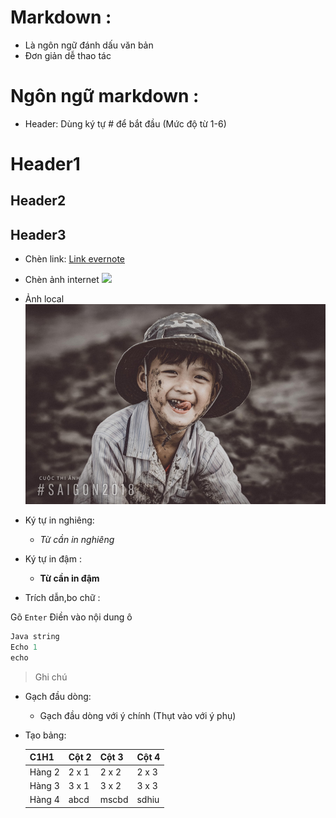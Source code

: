 <a name="Tim_hieu_mark_down"></a>

# Markdown : 

- Là ngôn ngữ đánh dấu văn bản 
- Đơn giản dễ thao tác
 
# Ngôn ngữ markdown : 

- Header:
Dùng ký tự # để bắt đầu (Mức độ từ 1-6)
# Header1
## Header2
## Header3

- Chèn link:
[Link evernote](https://www.evernote.com/shard/s544/sh/72f63a41-b0b6-49f1-9f8c-eefb03026d3e/e7c205b54737138cb56aa3db6c949f55)

- Chèn ảnh internet
![](https://znews-photo.zadn.vn/w860/Uploaded/qhj_yvobvhfwbv/2018_07_18/Nguyen_Huy_Binh1.jpg)

- Ảnh local 
![](../images/anh1.jpg)

- Ký tự in nghiêng: 
    - *Từ cần in nghiêng* 

- Ký tự in đậm : 
    - **Từ cần in đậm**

- Trích dẫn,bo chữ : 

Gõ `Enter` Điền vào nội dung ô
```java
Java string 
Echo 1 
echo 
```

> Ghi chú 

- Gạch đầu dòng: 
    - Gạch đầu dòng với ý chính (Thụt vào với ý phụ)

- Tạo bảng: 

    |C1H1 | Cột 2 | Cột 3| Cột 4 |
    |--------------|-------|------|-------|
    | Hàng 2 | 2 x 1 | 2 x 2 | 2 x 3 | 
    | Hàng 3 | 3 x 1 | 3 x 2 | 3 x 3 | 
    | Hàng 4 | abcd | mscbd| sdhiu| 